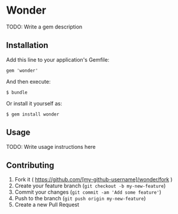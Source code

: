 # Wonder

TODO: Write a gem description

## Installation

Add this line to your application's Gemfile:

    gem 'wonder'

And then execute:

    $ bundle

Or install it yourself as:

    $ gem install wonder

## Usage

TODO: Write usage instructions here

## Contributing

1. Fork it ( https://github.com/[my-github-username]/wonder/fork )
2. Create your feature branch (`git checkout -b my-new-feature`)
3. Commit your changes (`git commit -am 'Add some feature'`)
4. Push to the branch (`git push origin my-new-feature`)
5. Create a new Pull Request
